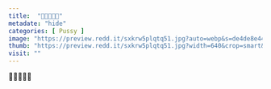 ```yaml
---
title:  "🤩🤩🤩🤩🤩"
metadate: "hide"
categories: [ Pussy ]
image: "https://preview.redd.it/sxkrw5plqtq51.jpg?auto=webp&s=de4de8e448c42b5e36375e3b13fd40ee1d334dcf"
thumb: "https://preview.redd.it/sxkrw5plqtq51.jpg?width=640&crop=smart&auto=webp&s=be55633fe82bcd11c5b97adc9ba012f7167a1784"
visit: ""
---
```

🤩🤩🤩🤩🤩
